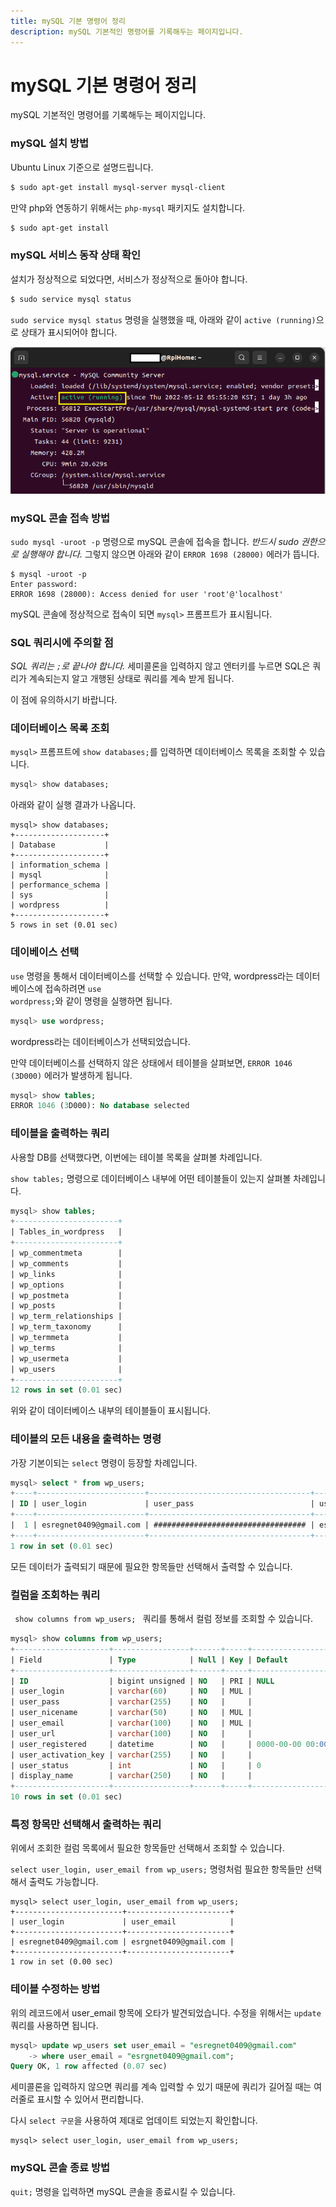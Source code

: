 ```yaml
---
title: mySQL 기본 명령어 정리
description: mySQL 기본적인 명령어를 기록해두는 페이지입니다.
---
```



mySQL 기본 명령어 정리
===


mySQL 기본적인 명령어를 기록해두는 페이지입니다.


### mySQL 설치 방법


Ubuntu Linux 기준으로 설명드립니다. 


```bash
$ sudo apt-get install mysql-server mysql-client
```


만약 php와 연동하기 위해서는 <code>php-mysql</code> 패키지도 설치합니다. 


```bash
$ sudo apt-get install 
```


### mySQL 서비스 동작 상태 확인


설치가 정상적으로 되었다면, 서비스가 정상적으로 돌아야 합니다.


```bash
$ sudo service mysql status
```


<code>sudo service mysql status</code> 명령을 실행했을 때, 
아래와 같이 <code>active (running)</code>으로 상태가 표시되어야 합니다. 


![mysql 서비스가 정상적으로 실행중인 상태](/assets/images/mysql-service-is-running-well.png)


### mySQL 콘솔 접속 방법


<code>sudo mysql -uroot -p</code> 명령으로 mySQL 콘솔에 접속을 합니다. 
*반드시 sudo 권한으로 실행해야 합니다.* 
그렇지 않으면 아래와 같이 <code>ERROR 1698 (28000)</code> 에러가 뜹니다. 


```
$ mysql -uroot -p
Enter password: 
ERROR 1698 (28000): Access denied for user 'root'@'localhost'
```


mySQL 콘솔에 정상적으로 접속이 되면 
<code>mysql\></code> 프롬프트가 표시됩니다. 


### SQL 쿼리시에 주의할 점


*SQL 쿼리는 <code>;</code>로 끝나야 합니다.*
세미콜론을 입력하지 않고 엔터키를 누르면 
SQL은 쿼리가 계속되는지 알고 개행된 상태로 쿼리를 계속 받게 됩니다. 


이 점에 유의하시기 바랍니다. 


### 데이터베이스 목록 조회


<code>mysql\></code> 프롬프트에 <code>show databases;</code>를 입력하면 
데이터베이스 목록을 조회할 수 있습니다. 


```sql
mysql> show databases;
```


아래와 같이 실행 결과가 나옵니다. 


```
mysql> show databases;
+--------------------+
| Database           |
+--------------------+
| information_schema |
| mysql              |
| performance_schema |
| sys                |
| wordpress          |
+--------------------+
5 rows in set (0.01 sec)
```


### 데이베이스 선택


<code>use</code> 명령을 통해서 데이터베이스를 선택할 수 있습니다. 
만약, wordpress라는 데이터베이스에 접속하려면 
<code>use wordpress;</code>와 같이 명령을 실행하면 됩니다. 


```sql
mysql> use wordpress;
```


wordpress라는 데이터베이스가 선택되었습니다. 


만약 데이터베이스를 선택하지 않은 상태에서 테이블을 살펴보면, 
<code>ERROR 1046 (3D000)</code> 에러가 발생하게 됩니다. 


```sql
mysql> show tables;
ERROR 1046 (3D000): No database selected
```


### 테이블을 출력하는 쿼리


사용할 DB를 선택했다면, 이번에는 테이블 목록을 살펴볼 차례입니다. 


<code>show tables;</code> 명령으로 데이터베이스 내부에 
어떤 테이블들이 있는지 살펴볼 차례입니다. 


```sql
mysql> show tables;
+-----------------------+
| Tables_in_wordpress   |
+-----------------------+
| wp_commentmeta        |
| wp_comments           |
| wp_links              |
| wp_options            |
| wp_postmeta           |
| wp_posts              |
| wp_term_relationships |
| wp_term_taxonomy      |
| wp_termmeta           |
| wp_terms              |
| wp_usermeta           |
| wp_users              |
+-----------------------+
12 rows in set (0.01 sec)
```


위와 같이 데이터베이스 내부의 테이블들이 표시됩니다. 


### 테이블의 모든 내용을 출력하는 명령


가장 기본이되는 <code>select</code> 명령이 등장할 차례입니다. 


```sql
mysql> select * from wp_users;
+----+------------------------+------------------------------------+-----------------------+-----------------------+----------------------------+---------------------+---------------------+-------------+------------------------+
| ID | user_login             | user_pass                          | user_nicename         | user_email            | user_url                   | user_registered     | user_activation_key | user_status | display_name           |
+----+------------------------+------------------------------------+-----------------------+-----------------------+----------------------------+---------------------+---------------------+-------------+------------------------+
|  1 | esregnet0409@gmail.com | ################################## | esregnet0409gmail-com | esrgnet0409@gmail.com | https://www.dhqhrtnwl.shop | 2022-05-12 07:14:10 |                     |           0 | esregnet0409@gmail.com |
+----+------------------------+------------------------------------+-----------------------+-----------------------+----------------------------+---------------------+---------------------+-------------+------------------------+
1 row in set (0.01 sec)
```


모든 데이터가 출력되기 때문에 필요한 항목들만 선택해서 출력할 수 있습니다. 


### 컬럼을 조회하는 쿼리


<code> show columns from wp_users; </code> 쿼리를 통해서 
컬럼 정보를 조회할 수 있습니다. 


```sql
mysql> show columns from wp_users;
+---------------------+-----------------+------+-----+---------------------+----------------+
| Field               | Type            | Null | Key | Default             | Extra          |
+---------------------+-----------------+------+-----+---------------------+----------------+
| ID                  | bigint unsigned | NO   | PRI | NULL                | auto_increment |
| user_login          | varchar(60)     | NO   | MUL |                     |                |
| user_pass           | varchar(255)    | NO   |     |                     |                |
| user_nicename       | varchar(50)     | NO   | MUL |                     |                |
| user_email          | varchar(100)    | NO   | MUL |                     |                |
| user_url            | varchar(100)    | NO   |     |                     |                |
| user_registered     | datetime        | NO   |     | 0000-00-00 00:00:00 |                |
| user_activation_key | varchar(255)    | NO   |     |                     |                |
| user_status         | int             | NO   |     | 0                   |                |
| display_name        | varchar(250)    | NO   |     |                     |                |
+---------------------+-----------------+------+-----+---------------------+----------------+
10 rows in set (0.01 sec)
```


### 특정 항목만 선택해서 출력하는 쿼리


위에서 조회한 컬럼 목록에서 필요한 항목들만 선택해서 조회할 수 있습니다. 


<code>select user_login, user_email from wp_users;</code> 명령처럼 
필요한 항목들만 선택해서 출력도 가능합니다. 


```
mysql> select user_login, user_email from wp_users;
+------------------------+-----------------------+
| user_login             | user_email            |
+------------------------+-----------------------+
| esregnet0409@gmail.com | esrgnet0409@gmail.com |
+------------------------+-----------------------+
1 row in set (0.00 sec)
```


### 테이블 수정하는 방법


위의 레코드에서 user_email 항목에 오타가 발견되었습니다. 
수정을 위해서는 <code>update</code> 쿼리를 사용하면 됩니다. 


```sql
mysql> update wp_users set user_email = "esregnet0409@gmail.com"
    -> where user_email = "esrgnet0409@gmail.com";
Query OK, 1 row affected (0.07 sec)
```


세미콜론을 입력하지 않으면 쿼리를 계속 입력할 수 있기 때문에 
쿼리가 길어질 때는 여러줄로 표시할 수 있어서 편리합니다. 


다시 <code>select 구문</code>을 사용하여 
제대로 업데이트 되었는지 확인합니다.


```
mysql> select user_login, user_email from wp_users;
```


### mySQL 콘솔 종료 방법


<code>quit;</code> 명령을 입력하면 mySQL 콘솔을 종료시킬 수 있습니다. 




